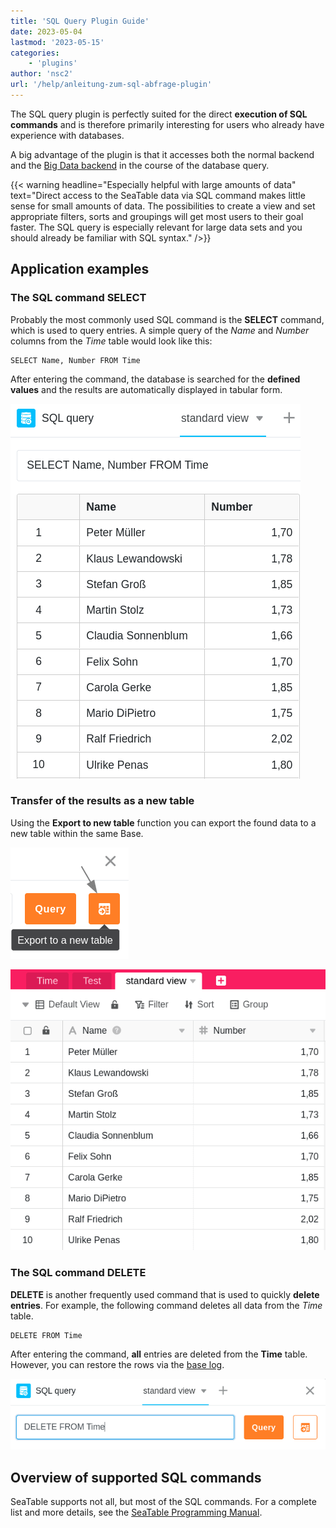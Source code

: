 ```yaml
---
title: 'SQL Query Plugin Guide'
date: 2023-05-04
lastmod: '2023-05-15'
categories:
    - 'plugins'
author: 'nsc2'
url: '/help/anleitung-zum-sql-abfrage-plugin'
---
```


The SQL query plugin is perfectly suited for the direct **execution of SQL commands** and is therefore primarily interesting for users who already have experience with databases.

A big advantage of the plugin is that it accesses both the normal backend and the [Big Data backend](https://seatable.io/en/docs/big-data/potenzial-big-data/) in the course of the database query.

{{< warning  headline="Especially helpful with large amounts of data"  text="Direct access to the SeaTable data via SQL command makes little sense for small amounts of data. The possibilities to create a view and set appropriate filters, sorts and groupings will get most users to their goal faster. The SQL query is especially relevant for large data sets and you should already be familiar with SQL syntax." />}}

## Application examples

### The SQL command SELECT

Probably the most commonly used SQL command is the **SELECT** command, which is used to query entries. A simple query of the _Name_ and _Number_ columns from the _Time_ table would look like this:

```
SELECT Name, Number FROM Time
```

After entering the command, the database is searched for the **defined values** and the results are automatically displayed in tabular form.

![Results of a data query using the SQL command SELECT](images/results-data-sql-query.png)

### Transfer of the results as a new table

Using the **Export to new table** function you can export the found data to a new table within the same Base.

![Exporting the values found by SQL data query to a new table](images/export-data-sql-query-to-a-new-table.png)

![Newly created table with the data previously found via SQL command with the plugin](images/new-table-with-sql-data.png)

### The SQL command DELETE

**DELETE** is another frequently used command that is used to quickly **delete entries**. For example, the following command deletes all data from the _Time_ table.

```
DELETE FROM Time
```

After entering the command, **all** entries are deleted from the **Time** table. However, you can restore the rows via the [base log](https://seatable.io/en/docs/historie-und-versionen/historie-und-logs/#base-log).

![Entering the DELETE SQL command to delete table data.](images/query-delete-from-table.png)

## Overview of supported SQL commands

SeaTable supports not all, but most of the SQL commands. For a complete list and more details, see the [SeaTable Programming Manual](https://seatable.github.io/seatable-scripts/python/sql/).
